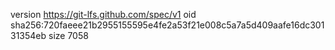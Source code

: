 version https://git-lfs.github.com/spec/v1
oid sha256:720faeee21b2955155595e4fe2a53f21e008c5a7a5d409aafe16dc30131354eb
size 7058
